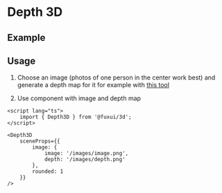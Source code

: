 <script lang="ts">
	import Example from './Example.svelte';
</script>

# Depth 3D

## Example

<Example />

## Usage

1. Choose an image (photos of one person in the center work best) and generate a depth map for it for example with [this tool](https://replicate.com/cjwbw/zoedepth)

2. Use component with image and depth map

```svelte
<script lang="ts">
	import { Depth3D } from '@fuxui/3d';
</script>

<Depth3D
	sceneProps={{
		image: {
			image: '/images/image.png',
			depth: '/images/depth.png'
		},
		rounded: 1
	}}
/>
```
